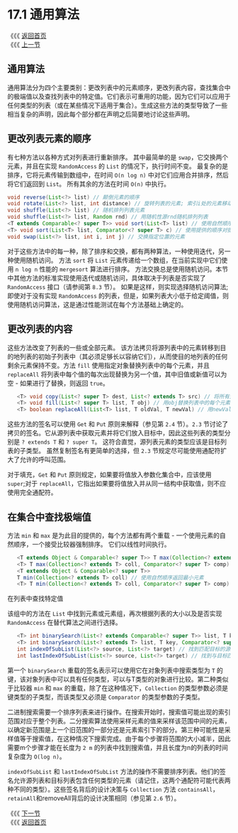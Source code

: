 # 17.1 通用算法

《《《 [返回首页](../../)   
 《《《 [上一节](./)

## 通用算法

通用算法分为四个主要类别：更改列表中的元素顺序，更改列表内容，查找集合中的极端值以及查找列表中的特定值。它们表示可重用的功能，因为它们可以应用于任何类型的列表（或在某些情况下适用于集合）。生成这些方法的类型导致了一些相当复杂的声明，因此每个部分都在声明之后简要地讨论这些声明。

## 更改列表元素的顺序

有七种方法以各种方式对列表进行重新排序。 其中最简单的是 `swap`，它交换两个元素，并且在实现 `RandomAccess` 的 `List` 的情况下，执行时间不变。 最复杂的是排序，它将元素传输到数组中，在时间 `O(n log n)` 中对它们应用合并排序，然后将它们返回到 `List`。 所有其余的方法在时间 `O(n)` 中执行。

```java
void reverse(List<?> list) // 颠倒元素的顺序
void rotate(List<?> list, int distance) // 旋转列表的元素; 索引i处的元素移动到index (distance + i) % list.size()
void shuffle(List<?> list) // 随机排列列表元素
void shuffle(List<?> list, Random rnd) // 用随机性源rnd随机排列列表
<T extends Comparable<? super T>> void sort(List<T> list) // 使用自然顺序排序提供的列表
<T> void sort(List<T> list, Comparator<? super T> c) // 使用提供的顺序对提供的列表进行排序
void swap(List<?> list, int i, int j) // 交换指定位置的元素
```

对于这些方法中的每一种，除了排序和交换，都有两种算法，一种使用迭代，另一种使用随机访问。 方法 `sort` 将 `List` 元素传递给一个数组，在当前实现中它们使用 `n log n` 性能的 `mergesort` 算法进行排序。 方法交换总是使用随机访问。本节中其他方法的标准实现使用迭代或随机访问，具体取决于列表是否实现了 `RandomAccess` 接口（请参阅第 `8.3` 节）。 如果是这样，则实现选择随机访问算法; 即使对于没有实现 `RandomAccess` 的列表，但是，如果列表大小低于给定阈值，则使用随机访问算法，这是通过性能测试在每个方法基础上确定的。

## 更改列表的内容

这些方法改变了列表的一些或全部元素。 该方法拷贝将源列表中的元素转移到目的地列表的初始子列表中（其必须足够长以容纳它们），从而使目的地列表的任何剩余元素保持不变。方法 `fill` 使用指定对象替换列表中的每个元素，并且 `replaceAll` 将列表中每个值的每次出现替换为另一个值，其中旧值或新值可以为空 - 如果进行了替换，则返回 `true`。

```java
   <T> void copy(List<? super T> dest, List<? extends T> src) // 将所有元素从一个列表复制到另一个列表中
   <T> void fill(List<? super T> list, T obj) // 用obj替换列表中的每个元素
   <T> boolean replaceAll(List<T> list, T oldVal, T newVal) // 用newVal替换列表中出现的所有oldVal
```

这些方法的签名可以使用 `Get` 和 `Put` 原则来解释（参见第 `2.4` 节）。`2.3` 节讨论了拷贝的签名。它从源列表中获取元素并将它们放入目标中，因此这些列表的类型分别是 `? extends T` 和 `? super T`。 这符合直觉，源列表元素的类型应该是目标列表的子类型。 虽然复制签名有更简单的选择，但 `2.3` 节规定尽可能使用通配符扩大了允许的呼叫范围。

对于填充，`Get` 和 `Put` 原则规定，如果要将值放入参数化集合中，应该使用 `super`;对于 `replaceAll`，它指出如果要将值放入并从同一结构中获取值，则不应使用完全通配符。

## 在集合中查找极端值

方法 `min` 和 `max` 是为此目的提供的，每个方法都有两个重载 - 一个使用元素的自然顺序，一个接受比较器强制排序。 它们以线性时间执行。

```java
   <T extends Object & Comparable<? super T>> T max(Collection<? extends T> coll) // 使用自然顺序返回最大元素
   <T> T max(Collection<? extends T> coll, Comparator<? super T> comp) // 使用提供的比较器返回最大元素
   <T extends Object & Comparable<? super T>>
   T min(Collection<? extends T> coll) // 使用自然顺序返回最小元素
   <T> T min(Collection<? extends T> coll, Comparator<? super T> comp) // 使用提供的比较器返回最小元素
```

在列表中查找特定值

该组中的方法在 `List` 中找到元素或元素组，再次根据列表的大小以及是否实现 `RandomAccess` 在替代算法之间进行选择。

```java
   <T> int binarySearch(List<? extends Comparable<? super T>> list, T key) // 使用二分查找搜索密钥
   <T> int binarySearch(List<? extends T> list, T key, Comparator<? super T> c) // 使用二分查找搜索密钥
   int indexOfSubList(List<?> source, List<?> target) // 找到匹配目标的源的第一个子列表
   int lastIndexOfSubList(List<?> source, List<?> target) // 找到与目标匹配的源的最后一个子列表
```

第一个 `binarySearch` 重载的签名表示可以使用它在对象列表中搜索类型为 `T` 的键，该对象列表中可以具有任何类型，可以与T类型的对象进行比较。第二种类似于比较器 `min` 和 `max` 的重载，除了在这种情况下，`Collection` 的类型参数必须是键类型的子类型，而该类型又必须是 `Comparator` 的类型参数的子类型。

二进制搜索需要一个排序列表来进行操作。在搜索开始时，搜索值可能出现的索引范围对应于整个列表。二分搜索算法使用采样元素的值来采样该范围中间的元素，以确定新范围是上一个旧范围的一部分还是元素索引下的部分。第三种可能性是采样值等于搜索值，在这种情况下搜索完成。由于每个步骤将范围的大小减半，因此需要m个步骤才能在长度为 `2 m` 的列表中找到搜索值，并且长度为n的列表的时间复杂度为 `O(log n)`。

`indexOfSubList` 和 `lastIndexOfSubList` 方法的操作不需要排序列表。他们的签名允许源列表和目标列表包含任何类型的元素（请记住，这两个通配符可能代表两种不同的类型）。这些签名背后的设计决策与 `Collection` 方法 `containsAll`，`retainAll`和removeAll背后的设计决策相同（参见第 `2.6` 节）。

《《《 [下一节](17.2-shou-ji-gong-chang.md)   
 《《《 [返回首页](../../)

